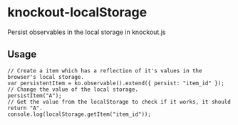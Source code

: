 # knockout-localStorage
Persist observables in the local storage in knockout.js

Usage
-----

    // Create a item which has a reflection of it's values in the browser's local storage.
    var persistentItem = ko.observable().extend({ persist: "item_id" });
    // Change the value of the local storage.
    persistItem("A");
    // Get the value from the localStorage to check if it works, it should return "A".
    console.log(localStorage.getItem("item_id"));
